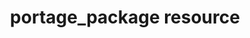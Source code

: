 ---
######## Page Data ########
title: portage_package resource
resource: portage_package
description: DESCRIPTION
draft: false

# redirect from old sphinx url
aliases: /resource_portage_package.html

menu:
  docs:
    title: portage_package
    identifier: chef_infra/cookbook_reference/resources/resource_portage_package.html portage_package
    parent: chef_infra/cookbook_reference/resources
    weight: 730


######## Basic Resource Data ########

resource_description:
resource_note:
resource_new_in:      


######## Handler Types ########
handler_types: false


######## Package Resource ########
package_resource: false


######## Syntax ########

## Resource Block: For example, under Syntax in batch_resource
resource_block_description: 
resource_block_codeblock: |
resource_block_list:

syntax_codeblock: |
syntax_property_list: 


##Activates the Registry Key Path Separators and Recipe DSL Methods in registry_key resource
registry_key: false


######## Nameless ########

##Activates the Nameless section in apt_update resource
nameless: false


######## Gem Package Options ########

## Activates Gem Package Options in gem_package resource
resource_package_options: false


########Actions ########

actions_list:
  key: description


########Properties ########

properties_list:
  - property:
    ruby_type:
    default_value:
    description:
    new_in:

## Multiple Packages in Properties section from, for example, dnf_package resource
properties_multiple_packages: false

## Recursive Directories from remote_directory resource and directory resource
resource_directory_recursive_directory: false

## Atomic File Updates in the Properties Section of, for example, cookbook_file resource
resources_common_atomic_update: false 

## Windows File Security in the Properties section of, for example, cookbook_file resource
properties_resources_common_windows_security: false 

## Prevent Re-downloads from remote_file resource
remote_file_prevent_re_downloads: false 

## Access a remote UNC path on Windows from remote_file resource
remote_file_unc_path: false 

## ps_credential Helper from dsc_script resource
ps_credential_helper: false


######## Chef::Log Entries ########

##Chef::Log Entries from log resource
ruby_style_basics_chef_log: false


######## Debug Recipes with chef-shell ########

## Debug Recipes with chef-shell from breakpoint resource 
debug_recipes_chef_shell: false


######## Using Templates ########

## Using Templates in template resource
template_requirements: false


########Common Resource Functionality ########

## Common Properties in, for example, apt_package resource 
resources_common_properties: false

## Notifications in, for example, apt_package resource 
resources_common_notification: false

## Guards in, for example, apt_package resource  
resources_common_guards: false

## Multiple Packages in, for example, apt_package resource   
common_resource_functionality_multiple_packages: false

## Guard Interpreters in, for example, common resource
resources_common_guard_interpreter: false

## Recursive Directories in, for example,  remote_directory resource
remote_directory_recursive_directories: false

## Windows File Security under Common Resource Functionality in, for example, remote_directory resource
common_resource_functionality_resources_common_windows_security: false 


########Custom Handlers ########

## Custom Handlers in chef_handler resource
handler_custom: false 


########File Specificity ########

## File Specificity in cookbook_file resource
cookbook_file_specificity: false 


########Examples ########
examples_list:
  - example1:
      heading: 
      description: 
      codeblock:


---